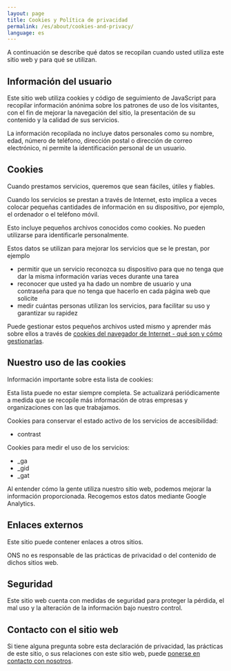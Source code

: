 ```yaml
---
layout: page
title: Cookies y Política de privacidad
permalink: /es/about/cookies-and-privacy/
language: es
---
```


A continuación se describe qué datos se recopilan cuando usted utiliza este sitio web y para qué se utilizan.

## Información del usuario
Este sitio web utiliza cookies y código de seguimiento de JavaScript para recopilar información anónima sobre los patrones de uso de los visitantes, con el fin de mejorar la navegación del sitio, la presentación de su contenido y la calidad de sus servicios.

La información recopilada no incluye datos personales como su nombre, edad, número de teléfono, dirección postal o dirección de correo electrónico, ni permite la identificación personal de un usuario.

## Cookies
Cuando prestamos servicios, queremos que sean fáciles, útiles y fiables.

Cuando los servicios se prestan a través de Internet, esto implica a veces colocar pequeñas cantidades de información en su dispositivo, por ejemplo, el ordenador o el teléfono móvil.

Esto incluye pequeños archivos conocidos como cookies. No pueden utilizarse para identificarle personalmente.

Estos datos se utilizan para mejorar los servicios que se le prestan, por ejemplo

- permitir que un servicio reconozca su dispositivo para que no tenga que dar la misma información varias veces durante una tarea
- reconocer que usted ya ha dado un nombre de usuario y una contraseña para que no tenga que hacerlo en cada página web que solicite
- medir cuántas personas utilizan los servicios, para facilitar su uso y garantizar su rapidez

Puede gestionar estos pequeños archivos usted mismo y aprender más sobre ellos a través de [cookies del navegador de Internet - qué son y cómo gestionarlas](https://www.aboutcookies.org/).

## Nuestro uso de las cookies
Información importante sobre esta lista de cookies:

Esta lista puede no estar siempre completa. Se actualizará periódicamente a medida que se recopile más información de otras empresas y organizaciones con las que trabajamos.

Cookies para conservar el estado activo de los servicios de accesibilidad:

- contrast

Cookies para medir el uso de los servicios:

- _ga
- _gid
- _gat

Al entender cómo la gente utiliza nuestro sitio web, podemos mejorar la información proporcionada. Recogemos estos datos mediante Google Analytics.

## Enlaces externos
Este sitio puede contener enlaces a otros sitios.

ONS no es responsable de las prácticas de privacidad o del contenido de dichos sitios web.

## Seguridad
Este sitio web cuenta con medidas de seguridad para proteger la pérdida, el mal uso y la alteración de la información bajo nuestro control.

## Contacto con el sitio web
Si tiene alguna pregunta sobre esta declaración de privacidad, las prácticas de este sitio, o sus relaciones con este sitio web, puede [ponerse en contacto con nosotros](mailto:{{site.email_contacts.functional}}).